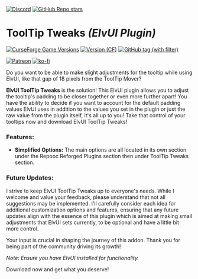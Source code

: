 [![Discord](https://img.shields.io/discord/1162274244487561216?style=for-the-badge&logo=discord&label=Discord)](https://repoocreforged.dev/discord) [![GitHub Repo stars](https://img.shields.io/github/stars/repooc/ElvUI_ToolTipTweaks?style=for-the-badge&logo=github)](https://github.com/Repooc/ElvUI_ToolTipTweaks)

# **ToolTip Tweaks *(ElvUI Plugin)***
[![CurseForge Game Versions](https://img.shields.io/curseforge/game-versions/1019254?style=for-the-badge&logo=curseforge)](https://curseforge.com/wow/addons/tooltip-tweaks-elvui-plugin) [![Version (CF)](https://img.shields.io/curseforge/v/1019254?style=for-the-badge&logo=curseforge)](https://curseforge.com/wow/addons/tooltip-tweaks-elvui-plugin) [![GitHub tag (with filter)](https://img.shields.io/github/v/tag/Repooc/ElvUI_ToolTipTweaks?logo=github&label=Version&style=for-the-badge)](https://github.com/Repooc/ElvUI_ToolTipTweaks/tags)


[![Patreon](https://img.shields.io/badge/Patreon-F96854?style=for-the-badge&logo=patreon&logoColor=white)](https://www.patreon.com/repoocreforged) [![ko-fi](https://img.shields.io/badge/_-KO--FI-red?style=for-the-badge&logo=ko-fi&logoColor=white)](https://ko-fi.com/repoocreforged) 


Do you want to be able to make slight adjustments for the tooltip while using ElvUI, like that gap of 18 pixels from the ToolTip Mover?

**ElvUI ToolTip Tweaks** is the solution! This ElvUI plugin allows you to adjust the tooltip's padding to be closer together or even more further apart! You have the ability to decide if you want to account for the default padding values ElvUI uses in addition to the values you set in the plugin or just the raw value from the plugin itself, it's all up to you! Take that control of your tooltips now and download ElvUI ToolTip Tweaks!

### Features:
- **Simplified Options:** The main options are all located in its own section under the Repooc Reforged Plugins section then under ToolTip Tweaks section.

### Future Updates:
I strive to keep ElvUI ToolTip Tweaks up to everyone's needs. While I welcome and value your feedback, please understand that not all suggestions may be implemented. I'll carefully consider each idea for additional customization options and features, ensuring that any future updates align with the essence of this plugin which is aimed at making small adjustments that ElvUI sets currently, to be optional and have a little bit more control.

Your input is crucial in shaping the journey of this addon. Thank you for being part of the community driving its growth!

*Note: Ensure you have ElvUI installed for functionality.*

Download now and get what you deserve!
